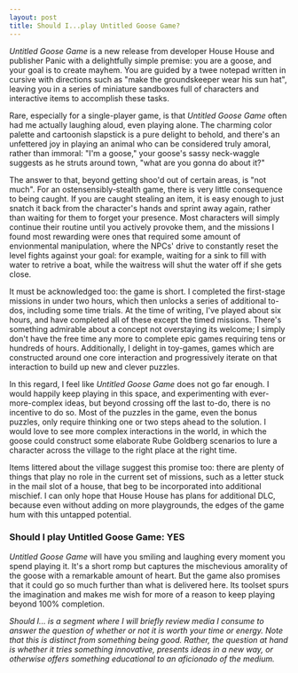 ```yaml
---
layout: post
title: Should I...play Untitled Goose Game?
---
```


_Untitled Goose Game_ is a new release from developer House House and publisher Panic with a delightfully simple premise: you are a goose, and your goal is to create mayhem. You are guided by a twee notepad written in cursive with directions such as "make the groundskeeper wear his sun hat", leaving you in a series of miniature sandboxes full of characters and interactive items to accomplish these tasks.

Rare, especially for a single-player game, is that _Untitled Goose Game_ often had me actually laughing aloud, even playing alone. The charming color palette and cartoonish slapstick is a pure delight to behold, and there's an unfettered joy in playing an animal who can be considered truly amoral, rather than immoral: "I'm a goose," your goose's sassy neck-waggle suggests as he struts around town, "what are you gonna do about it?"

The answer to that, beyond getting shoo'd out of certain areas, is "not much". For an ostensensibly-stealth game, there is very little consequence to being caught. If you are caught stealing an item, it is easy enough to just snatch it back from the character's hands and sprint away again, rather than waiting for them to forget your presence. Most characters will simply continue their routine until you actively provoke them, and the missions I found most rewarding were ones that required some amount of envionmental manipulation, where the NPCs' drive to constantly reset the level fights against your goal: for example, waiting for a sink to fill with water to retrive a boat, while the waitress will shut the water off if she gets close.

It must be acknowledged too: the game is short. I completed the first-stage missions in under two hours, which then unlocks a series of additional to-dos, including some time trials. At the time of writing, I've played about six hours, and have completed all of these except the timed missions. There's something admirable about a concept not overstaying its welcome; I simply don't have the free time any more to complete epic games requiring tens or hundreds of hours. Additionally, I delight in toy-games, games which are constructed around one core interaction and progressively iterate on that interaction to build up new and clever puzzles. 

In this regard, I feel like _Untitled Goose Game_ does not go far enough. I would happily keep playing in this space, and experimenting with ever-more-complex ideas, but beyond crossing off the last to-do, there is no incentive to do so. Most of the puzzles in the game, even the bonus puzzles, only require thinking one or two steps ahead to the solution. I would love to see more complex interactions in the world, in which the goose could construct some elaborate Rube Goldberg scenarios to lure a character across the village to the right place at the right time.

Items littered about the village suggest this promise too: there are plenty of things that play no role in the current set of missions, such as a letter stuck in the mail slot of a house, that beg to be incorporated into additional mischief. I can only hope that House House has plans for additional DLC, because even without adding on more playgrounds, the edges of the game hum with this untapped potential.

### Should I play Untitled Goose Game: YES

_Untitled Goose Game_ will have you smiling and laughing every moment you spend playing it. It's a short romp but captures the mischevious amorality of the goose with a remarkable amount of heart. But the game also promises that it could go so much further than what is delivered here. Its toolset spurs the imagination and makes me wish for more of a reason to keep playing beyond 100% completion.

_Should I... is a segment where I will briefly review media I consume to answer the question of whether or not it is worth your time or energy. Note that this is distinct from something being good. Rather, the question at hand is whether it tries something innovative, presents ideas in a new way, or otherwise offers something educational to an aficionado of the medium._